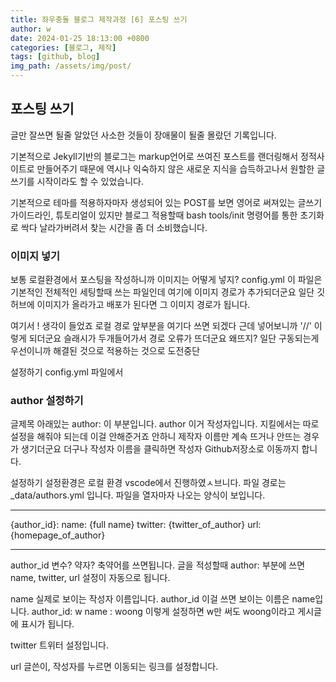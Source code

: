 ```yaml
---
title: 좌우충돌 블로그 제작과정 [6] 포스팅 쓰기
author: w
date: 2024-01-25 18:13:00 +0800
categories: [블로그, 제작]
tags: [github, blog]
img_path: /assets/img/post/
---
```


## 포스팅 쓰기

글만 잘쓰면 될줄 알았던 사소한 것들이 장애물이 될줄 몰랐던 기록입니다.

기본적으로 Jekyll기반의 블로그는 markup언어로 쓰여진 포스트를 랜더링해서
정적사이트로 만들어주기 때문에 역시나 익숙하지 않은 새로운 지식을 습득하고나서
원할한 글쓰기를 시작이라도 할 수 있었습니다.

기본적으로 테마를 적용하자마자 생성되어 있는 POST를 보면
영어로 써져있는 글쓰기 가이드라인, 튜토리얼이 있지만
블로그 적용할때 bash tools/init 명령어를 통한 초기화로 싹다 날라가버려서
찾는 시간을 좀 더 소비했습니다.

### 이미지 넣기

보통 로컬환경에서 포스팅을 작성하니까 이미지는 어떻게 넣지?
config.yml 이 파일은 기본적인 전체적인 세팅할때 쓰는 파일인데 여기에 이미지 경로가 추가되더군요
일단 깃허브에 이미지가 올라가고 배포가 된다면 그 이미지 경로가 됩니다.

여기서 ! 생각이 들었죠
로컬 경로 앞부분을 여기다 쓰면 되겠다
근데 넣어보니까 '//' 이렇게 되더군요 슬래시가 두개들어가서 경로 오류가 뜨더군요 왜뜨지?
일단 구동되는게 우선이니까 해결된 것으로 적용하는 것으로 도전중단

설정하기
config.yml 파일에서

### author 설정하기

글제목 아래있는 author: 이 부분입니다.
author 이거 작성자입니다.
지킬에서는 따로 설정을 해줘야 되는데 이걸 안해준거죠
안하니 제작자 이름만 계속 뜨거나 안뜨는 경우가 생기더군요
더구나 작성자 이름을 클릭하면 작성자 Github저장소로 이동까지 합니다.

설정하기
설정환경은 로컬 환경 vscode에서 진행하였ㅅ브니다.
파일 경로는 \_data/authors.yml 입니다.
파일을 열자마자 나오는 양식이 보입니다.

---

{author_id}:
name: {full name}
twitter: {twitter_of_author}
url: {homepage_of_author}

---

author_id
변수? 약자? 축약어를 쓰면됩니다.
글을 적성할때 author: 부분에 쓰면 name, twitter, url 설정이 자동으로 됩니다.

name
실제로 보이는 작성자 이름입니다.
author_id 이걸 쓰면 보이는 이름은 name입니다.
author_id: w
name : woong
이렇게 설정하면 w만 써도 woong이라고 게시글에 표시가 됩니다.

twitter
트위터 설정입니다.

url
글쓴이, 작성자를 누르면 이동되는 링크를 설정합니다.
